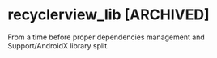 recyclerview_lib [ARCHIVED]
================

From a time before proper dependencies management and Support/AndroidX library split.
